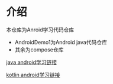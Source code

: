 # 介绍

本仓库为Anroid学习代码仓库

- AndroidDemo1为Android java代码仓库
- 其余为compose仓库

[java android学习链接](https://www.bilibili.com/video/BV19U4y1R7zV/?p=64&spm_id_from=pageDriver&vd_source=e2ad92335ca8373f02f0c6b05e039a53)

[kotlin android学习链接](https://developer.android.com/courses/android-basics-compose/course)